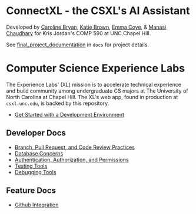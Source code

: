 # ConnectXL - the CSXL's AI Assistant

Developed by [Caroline Bryan](https://github.com/cgbryan1), [Katie Brown](https://github.com/kgbrown5), [Emma Coye](https://github.com/emmacoye), & [Manasi Chaudhary](https://github.com/mchaudh-21) for Kris Jordan's COMP 590 at UNC Chapel Hill. 

See [final_project_documentation](docs/final_project_documentation.md) in `docs` for project details.

# Computer Science Experience Labs

The Experience Labs' (XL) mission is to accelerate technical experience and build community among undergraduate CS majors at The University of North Carolina at Chapel Hill. The XL's web app, found in production at `csxl.unc.edu`, is backed by this repository.

* [Get Started with a Development Environment](docs/get_started.md)

## Developer Docs

* [Branch, Pull Request, and Code Review Practices](docs/branches.md)
* [Database Concerns](docs/database.md)
* [Authentication, Authorization, and Permissions](docs/auth.md)
* [Testing Tools](docs/testing.md)
* [Debugging Tools](docs/debugging.md)

## Feature Docs

* [Github Integration](docs/github_integration.md)
